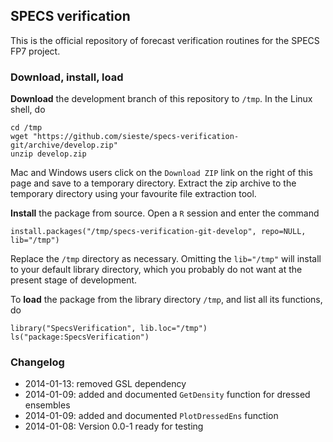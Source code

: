 ## SPECS verification

This is the official repository of forecast verification routines for the SPECS FP7 project.

### Download, install, load

**Download** the development branch of this repository to `/tmp`. In the Linux shell, do

    cd /tmp
    wget "https://github.com/sieste/specs-verification-git/archive/develop.zip" 
    unzip develop.zip

Mac and Windows users click on the `Download ZIP` link on the right of this page and save to a temporary directory. Extract the zip archive to the temporary directory using your favourite file extraction tool.

**Install** the package from source. Open a `R` session and enter the command

    install.packages("/tmp/specs-verification-git-develop", repo=NULL, lib="/tmp")
    
Replace the `/tmp` directory as necessary. Omitting the `lib="/tmp"` will install to your default library directory, which you probably do not want at the present stage of development.

To **load** the package from the library directory `/tmp`, and list all its functions, do

    library("SpecsVerification", lib.loc="/tmp")
    ls("package:SpecsVerification")


### Changelog

* 2014-01-13: removed GSL dependency 
* 2014-01-09: added and documented `GetDensity` function for dressed ensembles
* 2014-01-09: added and documented `PlotDressedEns` function
* 2014-01-08: Version 0.0-1 ready for testing
